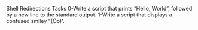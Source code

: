 Shell Redirections Tasks
0-Write a script that prints “Hello, World”, followed by a new line to the standard output.
1-Write a script that displays a confused smiley "(Ôo)'.

